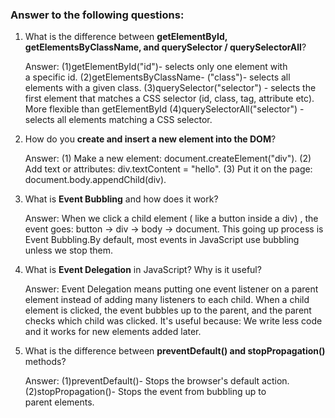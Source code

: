 
### Answer to the following questions:

1. What is the difference between **getElementById, getElementsByClassName, and querySelector / querySelectorAll**?
   
    Answer: (1)getElementById("id")- selects only one element with a specific id.
            (2)getElementsByClassName- ("class")- selects all elements with a given class.
            (3)querySelector("selector") - selects the first element that matches a CSS selector (id, class, tag, attribute etc). More flexible than getElementById
            (4)querySelectorAll("selector") - selects all elements matching a CSS selector.
2. How do you **create and insert a new element into the DOM**?
   
    Answer: (1) Make a new element: document.createElement("div").
            (2) Add text or attributes: div.textContent = "hello".
            (3) Put it on the page: document.body.appendChild(div).
3. What is **Event Bubbling** and how does it work?
   
    Answer: When we click a child element ( like a button inside a div) , the event goes: button -> div -> body -> document. This going up process is Event Bubbling.By      default, most events in JavaScript use bubbling unless we stop them.
4. What is **Event Delegation** in JavaScript? Why is it useful?
   
    Answer: Event Delegation means putting one event listener on a parent element instead of adding many listeners to each child.
            When a child element is clicked, the event bubbles up to the parent, and the parent checks which child was clicked.
            It's useful because: We write less code and it works for new elements added later.
5. What is the difference between **preventDefault() and stopPropagation()** methods?
    
    Answer: (1)preventDefault()- Stops the browser's default action.
            (2)stopPropagation()- Stops the event from bubbling up to parent elements.

